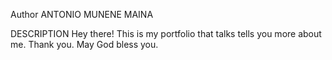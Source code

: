 Author
ANTONIO MUNENE MAINA

DESCRIPTION
Hey there!
This is my portfolio that talks tells you more about me. Thank you. May God bless you.

